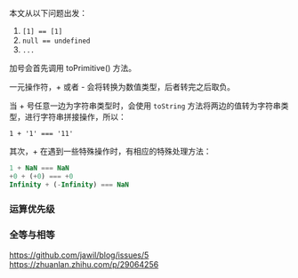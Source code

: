 
本文从以下问题出发：

1. `[1] == [1]`
2. `null == undefined`
3. `...`

加号会首先调用 toPrimitive() 方法。

一元操作符，+ 或者 - 会将转换为数值类型，后者转完之后取负。

当 + 号任意一边为字符串类型时，会使用 `toString` 方法将两边的值转为字符串类型，进行字符串拼接操作，所以：

``` JS
1 + '1' === '11'
```

其次，+ 在遇到一些特殊操作时，有相应的特殊处理方法：

``` js
1 + NaN === NaN
+0 + (+0) === +0
Infinity + (-Infinity) === NaN
```

### 运算优先级

### 全等与相等

<https://github.com/jawil/blog/issues/5>
<https://zhuanlan.zhihu.com/p/29064256>
